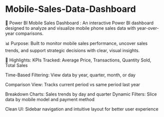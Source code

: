 # Mobile-Sales-Data-Dashboard 
📱 Power BI Mobile Sales Dashboard :
An interactive Power BI dashboard designed to analyze and visualize mobile phone sales data with year-over-year comparisons.

📊 Purpose:
Built to monitor mobile sales performance, uncover sales trends, and support strategic decisions with clear, visual insights.


🚀 Highlights:
KPIs Tracked: Average Price, Transactions, Quantity Sold, Total Sales

Time-Based Filtering: View data by year, quarter, month, or day

Comparison View: Tracks current period vs same period last year

Breakdown Charts: Sales trends by day and quarter
Dynamic Filters: Slice data by mobile model and payment method

Clean UI: Sidebar navigation and intuitive layout for better user experience
